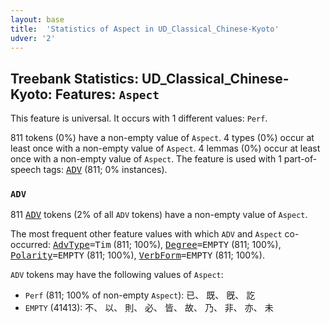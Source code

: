 ```yaml
---
layout: base
title:  'Statistics of Aspect in UD_Classical_Chinese-Kyoto'
udver: '2'
---
```


## Treebank Statistics: UD_Classical_Chinese-Kyoto: Features: `Aspect`

This feature is universal.
It occurs with 1 different values: `Perf`.

811 tokens (0%) have a non-empty value of `Aspect`.
4 types (0%) occur at least once with a non-empty value of `Aspect`.
4 lemmas (0%) occur at least once with a non-empty value of `Aspect`.
The feature is used with 1 part-of-speech tags: <tt><a href="lzh_kyoto-pos-ADV.html">ADV</a></tt> (811; 0% instances).

### `ADV`

811 <tt><a href="lzh_kyoto-pos-ADV.html">ADV</a></tt> tokens (2% of all `ADV` tokens) have a non-empty value of `Aspect`.

The most frequent other feature values with which `ADV` and `Aspect` co-occurred: <tt><a href="lzh_kyoto-feat-AdvType.html">AdvType</a></tt><tt>=Tim</tt> (811; 100%), <tt><a href="lzh_kyoto-feat-Degree.html">Degree</a></tt><tt>=EMPTY</tt> (811; 100%), <tt><a href="lzh_kyoto-feat-Polarity.html">Polarity</a></tt><tt>=EMPTY</tt> (811; 100%), <tt><a href="lzh_kyoto-feat-VerbForm.html">VerbForm</a></tt><tt>=EMPTY</tt> (811; 100%).

`ADV` tokens may have the following values of `Aspect`:

* `Perf` (811; 100% of non-empty `Aspect`): 已、 既、 旣、 訖
* `EMPTY` (41413): 不、 以、 則、 必、 皆、 故、 乃、 非、 亦、 未

